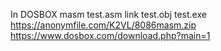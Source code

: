 In DOSBOX 
masm test.asm
link test.obj
test.exe
https://anonymfile.com/K2VL/8086masm.zip
https://www.dosbox.com/download.php?main=1
